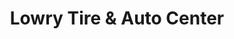 ---
title: "Lowry Tire & Auto Center"
url: /petersburg/lowry-tire-und-auto-center/
shop: Autowerkstatt
---